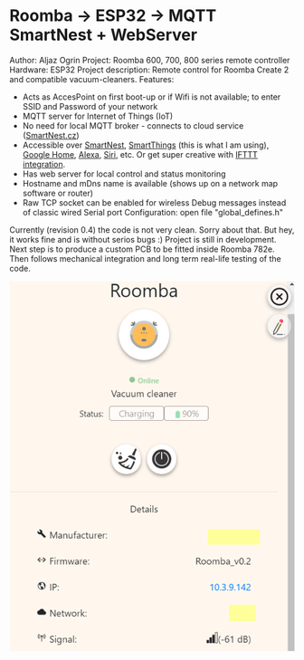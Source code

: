 # Roomba -> ESP32 -> MQTT SmartNest + WebServer

Author: Aljaz Ogrin
Project: Roomba 600, 700, 800 series remote controller
Hardware: ESP32
Project description: Remote control for Roomba Create 2 and compatible vacuum-cleaners. 
Features:
- Acts as AccesPoint on first boot-up or if Wifi is not available; to enter SSID and Password of your network
- MQTT server for Internet of Things (IoT)
- No need for local MQTT broker - connects to cloud service ([SmartNest.cz](https://www.smartnest.cz/))
- Accessible over [SmartNest](https://www.smartnest.cz/), [SmartThings](https://play.google.com/store/apps/details?id=com.samsung.android.oneconnect) (this is what I am using), [Google Home](https://www.docu.smartnest.cz/google-home-integration), [Alexa](https://www.docu.smartnest.cz/alexa-integration), [Siri](https://www.docu.smartnest.cz/siri-integration), etc. Or get super creative with [IFTTT integration](https://www.docu.smartnest.cz/ifttt-integration).
- Has web server for local control and status monitoring
- Hostname and mDns name is available (shows up on a network map software or router)
- Raw TCP socket can be enabled for wireless Debug messages instead of classic wired Serial port
Configuration: open file "global_defines.h"

Currently (revision 0.4) the code is not very clean. Sorry about that. But hey, it works fine and is without serios bugs :) 
Project is still in development. 
Next step is to produce a custom PCB to be fitted inside Roomba 782e. Then follows mechanical integration and long term real-life testing of the code.

![SmartNest control](/test-images/SN_charging_crop.png?raw=true "SmartNest control")

